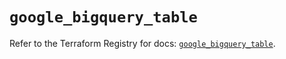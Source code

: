 # `google_bigquery_table`

Refer to the Terraform Registry for docs: [`google_bigquery_table`](https://registry.terraform.io/providers/hashicorp/google-beta/5.26.0/docs/resources/google_bigquery_table).
